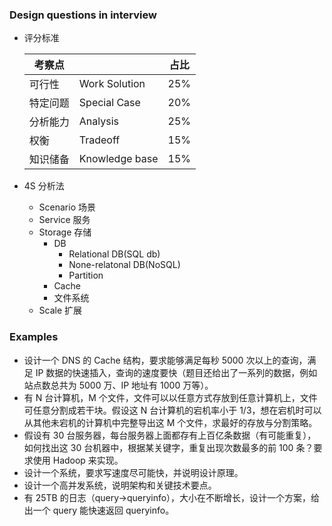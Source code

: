 ### Design questions in interview

- 评分标准

  | 考察点   |                | 占比 |
  | -------- | -------------- | ---- |
  | 可行性   | Work Solution  | 25%  |
  | 特定问题 | Special Case   | 20%  |
  | 分析能力 | Analysis       | 25%  |
  | 权衡     | Tradeoff       | 15%  |
  | 知识储备 | Knowledge base | 15%  |

- 4S 分析法
  - Scenario 场景
  - Service 服务
  - Storage 存储
    - DB
      - Relational DB(SQL db)
      - None-relatonal DB(NoSQL)
      - Partition
    - Cache
    - 文件系统
  - Scale 扩展

### Examples

- 设计一个 DNS 的 Cache 结构，要求能够满足每秒 5000 次以上的查询，满足 IP 数据的快速插入，查询的速度要快（题目还给出了一系列的数据，例如站点数总共为 5000 万、IP 地址有 1000 万等）。
- 有 N 台计算机，M 个文件，文件可以以任意方式存放到任意计算机上，文件可任意分割成若干块。假设这 N 台计算机的宕机率小于 1/3，想在宕机时可以从其他未宕机的计算机中完整导出这 M 个文件，求最好的存放与分割策略。
- 假设有 30 台服务器，每台服务器上面都存有上百亿条数据（有可能重复），如何找出这 30 台机器中，根据某关键字，重复出现次数最多的前 100 条？要求使用 Hadoop 来实现。
- 设计一个系统，要求写速度尽可能快，并说明设计原理。
- 设计一个高并发系统，说明架构和关键技术要点。
- 有 25TB 的日志（query-&gt;queryinfo），大小在不断增长，设计一个方案，给出一个 query 能快速返回 queryinfo。